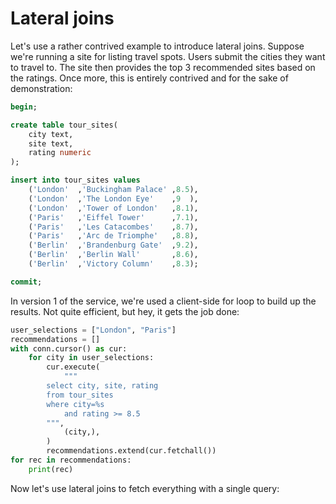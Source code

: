 # Lateral joins

Let's use a rather contrived example to introduce lateral joins. Suppose we're
running a site for listing travel spots. Users submit the cities they want to
travel to. The site then provides the top 3 recommended sites based on the
ratings. Once more, this is entirely contrived and for the sake of
demonstration:

```sql
begin;

create table tour_sites(
    city text,
    site text,
    rating numeric
);

insert into tour_sites values
    ('London'  ,'Buckingham Palace' ,8.5),
    ('London'  ,'The London Eye'    ,9  ),
    ('London'  ,'Tower of London'   ,8.1),
    ('Paris'   ,'Eiffel Tower'      ,7.1),
    ('Paris'   ,'Les Catacombes'    ,8.7),
    ('Paris'   ,'Arc de Triomphe'   ,8.8),
    ('Berlin'  ,'Brandenburg Gate'  ,9.2),
    ('Berlin'  ,'Berlin Wall'       ,8.6),
    ('Berlin'  ,'Victory Column'    ,8.3);

commit;
```

In version 1 of the service, we're used a client-side for loop to build up the
results. Not quite efficient, but hey, it gets the job done:

```python
user_selections = ["London", "Paris"]
recommendations = []
with conn.cursor() as cur:
    for city in user_selections:
        cur.execute(
            """
        select city, site, rating
        from tour_sites
        where city=%s
            and rating >= 8.5
        """,
            (city,),
        )
        recommendations.extend(cur.fetchall())
for rec in recommendations:
    print(rec)
```

Now let's use lateral joins to fetch everything with a single query:
